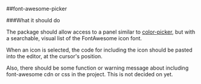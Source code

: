##font-awesome-picker

###What it should do

The package should allow access to a panel similar to [color-picker](https://atom.io/packages/color-picker), but with a searchable, visual list of the FontAwesome icon font.

When an icon is selected, the code for including the icon should be pasted into the editor, at the cursor's position.

Also, there should be some function or warning message about including font-awesome cdn or css in the project.
This is not decided on yet.
